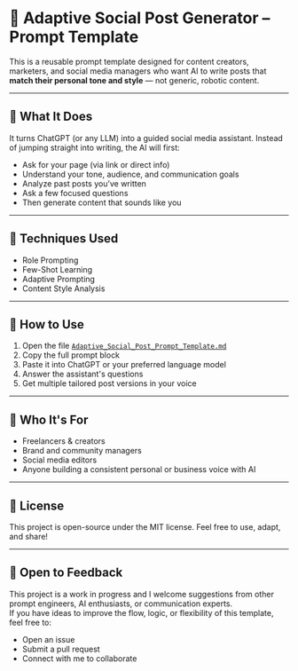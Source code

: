 
# 📣 Adaptive Social Post Generator – Prompt Template

This is a reusable prompt template designed for content creators, marketers, and social media managers who want AI to write posts that **match their personal tone and style** — not generic, robotic content.

---

## 🚀 What It Does

It turns ChatGPT (or any LLM) into a guided social media assistant. Instead of jumping straight into writing, the AI will first:
- Ask for your page (via link or direct info)
- Understand your tone, audience, and communication goals
- Analyze past posts you’ve written
- Ask a few focused questions
- Then generate content that sounds like you

---

## 🧰 Techniques Used

- Role Prompting  
- Few-Shot Learning  
- Adaptive Prompting  
- Content Style Analysis

---

## 📎 How to Use

1. Open the file [`Adaptive_Social_Post_Prompt_Template.md`](Adaptive_Social_Post_Prompt_Template.md)
2. Copy the full prompt block
3. Paste it into ChatGPT or your preferred language model
4. Answer the assistant's questions
5. Get multiple tailored post versions in your voice

---

## 👥 Who It's For

- Freelancers & creators  
- Brand and community managers  
- Social media editors  
- Anyone building a consistent personal or business voice with AI

---

## 📝 License

This project is open-source under the MIT license. Feel free to use, adapt, and share!

---

## 🤝 Open to Feedback

This project is a work in progress and I welcome suggestions from other prompt engineers, AI enthusiasts, or communication experts.  
If you have ideas to improve the flow, logic, or flexibility of this template, feel free to:
- Open an issue
- Submit a pull request
- Connect with me to collaborate
